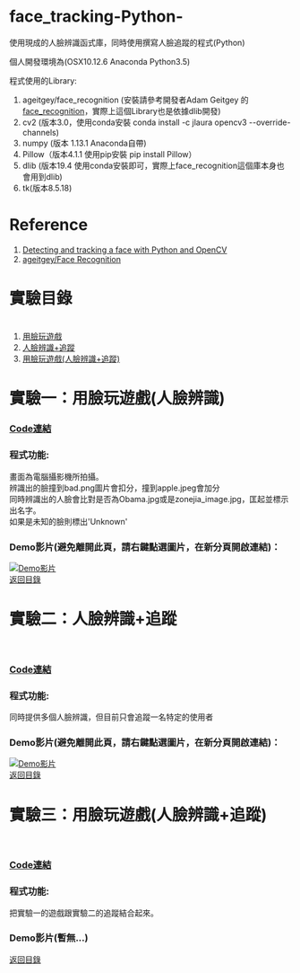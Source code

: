 # face_tracking-Python-
使用現成的人臉辨識函式庫，同時使用撰寫人臉追蹤的程式(Python)  

個人開發環境為(OSX10.12.6 Anaconda Python3.5)  

程式使用的Library:
 1. ageitgey/face_recognition (安裝請參考開發者Adam Geitgey
的 [face_recognition][]，實際上這個Library也是依據dlib開發)
 2. cv2 (版本3.0，使用conda安裝 conda install -c jlaura opencv3 --override-channels)
 3. numpy (版本 1.13.1 Anaconda自帶)
 4. Pillow（版本4.1.1 使用pip安裝 pip install Pillow）
 5. dlib (版本19.4 使用conda安裝即可，實際上face_recognition這個庫本身也會用到dlib)
 6. tk(版本8.5.18)
# Reference
1. [Detecting and tracking a face with Python and OpenCV](https://l.facebook.com/l.php?u=https%3A%2F%2Fwww.google.com.tw%2Famp%2Fs%2Fwww.guidodiepen.nl%2F2017%2F02%2Fdetecting-and-tracking-a-face-with-python-and-opencv%2Famp%2F&h=ATMqHc6rY5UoVLOEtjo9CLv9UvcEhZ46Op5W_iIJadvnuE2HhhhOprzDs24QPHy7AueIb4QPiZFxjVJueVLgHe_-XwCTKz4SlR9KTOQfqolNkMoza7AifSatuxBMxNwRnNe2W0JiUUsXZXwfx7c)
2. [ageitgey/Face Recognition](https://github.com/ageitgey/face_recognition)

# <h1 id='experiment'>實驗目錄<h1>
 1. [用臉玩遊戲](#ex1)
 2. [人臉辨識+追蹤](#ex2)
 3. [用臉玩遊戲(人臉辨識+追蹤)](#ex3)
# <h1 id="ex1">實驗一：用臉玩遊戲(人臉辨識)</h1>  

### [Code連結](https://github.com/kabuto412rock/face_tracking-Python-/blob/master/%E7%94%A8%E8%87%89%E7%8E%A9%E9%81%8A%E6%88%B2(%E4%BD%BF%E7%94%A8face_recognition%E5%92%8Ctkinter%E9%96%8B%E7%99%BC%E4%B8%AD...).ipynb "用臉玩遊戲的Code連結")  
### 程式功能:

畫面為電腦攝影機所拍攝。  
辨識出的臉撞到bad.png圖片會扣分，撞到apple.jpeg會加分  
同時辨識出的人臉會比對是否為Obama.jpg或是zonejia_image.jpg，匡起並標示出名字。  
如果是未知的臉則標出'Unknown'  

### Demo影片(避免離開此頁，請右鍵點選圖片，在新分頁開啟連結)：
[![Demo影片](https://img.youtube.com/vi/RMP7lcNI4Ig/0.jpg)](https://www.youtube.com/watch?v=RMP7lcNI4Ig)  
[返回目錄](#experiment)

# <h1 id="ex2">實驗二：人臉辨識+追蹤</h1>  

### [Code連結](https://github.com/kabuto412rock/face_tracking-Python-/blob/master/%E7%94%A8%E8%87%89%E7%8E%A9%E9%81%8A%E6%88%B2v2(%E4%BA%BA%E8%87%89%E8%BE%A8%E8%AD%98plus%E8%BF%BD%E8%B9%A4).ipynb")

### 程式功能:
同時提供多個人臉辨識，但目前只會追蹤一名特定的使用者  

### Demo影片(避免離開此頁，請右鍵點選圖片，在新分頁開啟連結)：
[![Demo影片](https://img.youtube.com/vi/rYczpeB7o2Q/0.jpg)](https://www.youtube.com/watch?v=rYczpeB7o2Q)  
[返回目錄](#experiment)

 # <h1 id="ex3">實驗三：用臉玩遊戲(人臉辨識+追蹤)</h1>  

### [Code連結](https://github.com/kabuto412rock/face_tracking-Python-/blob/master/faceTracking01.ipynb )

### 程式功能:
把實驗一的遊戲跟實驗二的追蹤結合起來。

### Demo影片(暫無...)

[返回目錄](#experiment)


 [face_recognition]: https://github.com/ageitgey/face_recognition/ "face_recognition的Github"
